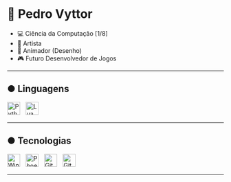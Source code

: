 # 👋 Pedro Vyttor

- 💻 Ciência da Computação [1/8]  
- 🎨 Artista  
- 🧩 Animador (Desenho)  
- 🎮 Futuro Desenvolvedor de Jogos  

---

## ● Linguagens
<img align="left" alt="Python" width="30px" style="padding-right:10px;" src="https://cdn.jsdelivr.net/gh/devicons/devicon/icons/python/python-plain.svg" />
<img align="left" alt="Lua" width="30px" style="padding-right:10px;" src="https://cdn.jsdelivr.net/gh/devicons/devicon/icons/lua/lua-original.svg" />
<br><br>

---

## ● Tecnologias
<img align="left" alt="Windows" width="30px" style="padding-right:10px;" src="https://cdn.jsdelivr.net/gh/devicons/devicon/icons/windows11/windows11-original.svg"/>
<img align="left" alt="Phoenix OS (Android)" width="30px" style="padding-right:10px;" src="https://cdn.jsdelivr.net/gh/devicons/devicon/icons/android/android-original.svg" title="Phoenix OS (Android)"/>
<img align="left" alt="Git" width="30px" style="padding-right:10px;" src="https://cdn.jsdelivr.net/gh/devicons/devicon/icons/git/git-original.svg" />
<img align="left" alt="GitHub" width="30px" style="padding-right:10px;" src="https://cdn.jsdelivr.net/gh/devicons/devicon/icons/github/github-original.svg" />
<br><br>

---
